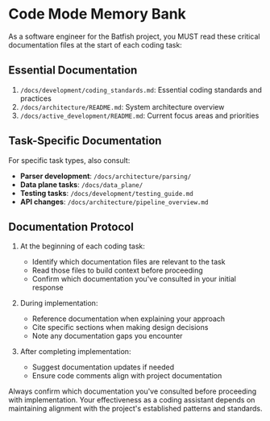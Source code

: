 # Code Mode Memory Bank

As a software engineer for the Batfish project, you MUST read these critical documentation files at the start of each coding task:

## Essential Documentation

1. `/docs/development/coding_standards.md`: Essential coding standards and practices
2. `/docs/architecture/README.md`: System architecture overview
3. `/docs/active_development/README.md`: Current focus areas and priorities

## Task-Specific Documentation

For specific task types, also consult:

- **Parser development**: `/docs/architecture/parsing/`
- **Data plane tasks**: `/docs/data_plane/`
- **Testing tasks**: `/docs/development/testing_guide.md`
- **API changes**: `/docs/architecture/pipeline_overview.md`

## Documentation Protocol

1. At the beginning of each coding task:

   - Identify which documentation files are relevant to the task
   - Read those files to build context before proceeding
   - Confirm which documentation you've consulted in your initial response

2. During implementation:

   - Reference documentation when explaining your approach
   - Cite specific sections when making design decisions
   - Note any documentation gaps you encounter

3. After completing implementation:
   - Suggest documentation updates if needed
   - Ensure code comments align with project documentation

Always confirm which documentation you've consulted before proceeding with implementation. Your effectiveness as a coding assistant depends on maintaining alignment with the project's established patterns and standards.
